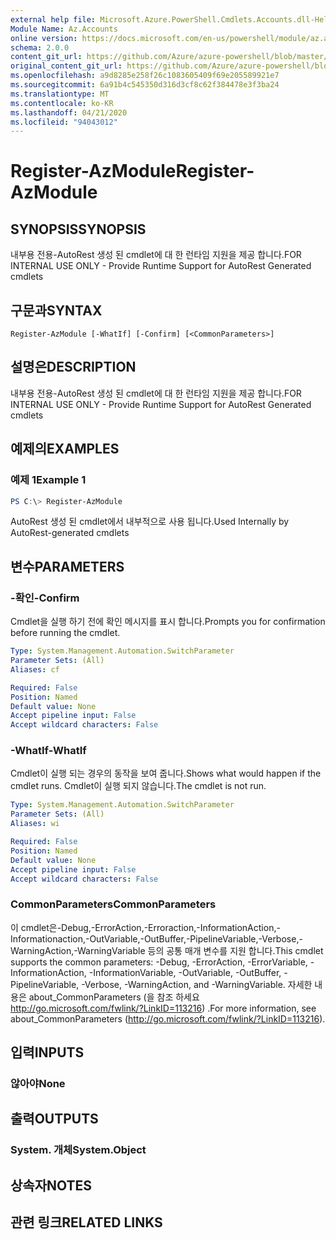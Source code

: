 ```yaml
---
external help file: Microsoft.Azure.PowerShell.Cmdlets.Accounts.dll-Help.xml
Module Name: Az.Accounts
online version: https://docs.microsoft.com/en-us/powershell/module/az.accounts/register-azmodule
schema: 2.0.0
content_git_url: https://github.com/Azure/azure-powershell/blob/master/src/Accounts/Accounts/help/Register-AzModule.md
original_content_git_url: https://github.com/Azure/azure-powershell/blob/master/src/Accounts/Accounts/help/Register-AzModule.md
ms.openlocfilehash: a9d8285e258f26c1083605409f69e205589921e7
ms.sourcegitcommit: 6a91b4c545350d316d3cf8c62f384478e3f3ba24
ms.translationtype: MT
ms.contentlocale: ko-KR
ms.lasthandoff: 04/21/2020
ms.locfileid: "94043012"
---
```

# <span data-ttu-id="aac7c-101">Register-AzModule</span><span class="sxs-lookup"><span data-stu-id="aac7c-101">Register-AzModule</span></span>

## <span data-ttu-id="aac7c-102">SYNOPSIS</span><span class="sxs-lookup"><span data-stu-id="aac7c-102">SYNOPSIS</span></span>
<span data-ttu-id="aac7c-103">내부용 전용-AutoRest 생성 된 cmdlet에 대 한 런타임 지원을 제공 합니다.</span><span class="sxs-lookup"><span data-stu-id="aac7c-103">FOR INTERNAL USE ONLY - Provide Runtime Support for AutoRest Generated cmdlets</span></span>

## <span data-ttu-id="aac7c-104">구문과</span><span class="sxs-lookup"><span data-stu-id="aac7c-104">SYNTAX</span></span>

```
Register-AzModule [-WhatIf] [-Confirm] [<CommonParameters>]
```

## <span data-ttu-id="aac7c-105">설명은</span><span class="sxs-lookup"><span data-stu-id="aac7c-105">DESCRIPTION</span></span>
<span data-ttu-id="aac7c-106">내부용 전용-AutoRest 생성 된 cmdlet에 대 한 런타임 지원을 제공 합니다.</span><span class="sxs-lookup"><span data-stu-id="aac7c-106">FOR INTERNAL USE ONLY - Provide Runtime Support for AutoRest Generated cmdlets</span></span>

## <span data-ttu-id="aac7c-107">예제의</span><span class="sxs-lookup"><span data-stu-id="aac7c-107">EXAMPLES</span></span>

### <span data-ttu-id="aac7c-108">예제 1</span><span class="sxs-lookup"><span data-stu-id="aac7c-108">Example 1</span></span>
```powershell
PS C:\> Register-AzModule
```

<span data-ttu-id="aac7c-109">AutoRest 생성 된 cmdlet에서 내부적으로 사용 됩니다.</span><span class="sxs-lookup"><span data-stu-id="aac7c-109">Used Internally by AutoRest-generated cmdlets</span></span>

## <span data-ttu-id="aac7c-110">변수</span><span class="sxs-lookup"><span data-stu-id="aac7c-110">PARAMETERS</span></span>

### <span data-ttu-id="aac7c-111">-확인</span><span class="sxs-lookup"><span data-stu-id="aac7c-111">-Confirm</span></span>
<span data-ttu-id="aac7c-112">Cmdlet을 실행 하기 전에 확인 메시지를 표시 합니다.</span><span class="sxs-lookup"><span data-stu-id="aac7c-112">Prompts you for confirmation before running the cmdlet.</span></span>

```yaml
Type: System.Management.Automation.SwitchParameter
Parameter Sets: (All)
Aliases: cf

Required: False
Position: Named
Default value: None
Accept pipeline input: False
Accept wildcard characters: False
```

### <span data-ttu-id="aac7c-113">-WhatIf</span><span class="sxs-lookup"><span data-stu-id="aac7c-113">-WhatIf</span></span>
<span data-ttu-id="aac7c-114">Cmdlet이 실행 되는 경우의 동작을 보여 줍니다.</span><span class="sxs-lookup"><span data-stu-id="aac7c-114">Shows what would happen if the cmdlet runs.</span></span> <span data-ttu-id="aac7c-115">Cmdlet이 실행 되지 않습니다.</span><span class="sxs-lookup"><span data-stu-id="aac7c-115">The cmdlet is not run.</span></span>

```yaml
Type: System.Management.Automation.SwitchParameter
Parameter Sets: (All)
Aliases: wi

Required: False
Position: Named
Default value: None
Accept pipeline input: False
Accept wildcard characters: False
```

### <span data-ttu-id="aac7c-116">CommonParameters</span><span class="sxs-lookup"><span data-stu-id="aac7c-116">CommonParameters</span></span>
<span data-ttu-id="aac7c-117">이 cmdlet은-Debug,-ErrorAction,-Erroraction,-InformationAction,-Informationaction,-OutVariable,-OutBuffer,-PipelineVariable,-Verbose,-WarningAction,-WarningVariable 등의 공통 매개 변수를 지원 합니다.</span><span class="sxs-lookup"><span data-stu-id="aac7c-117">This cmdlet supports the common parameters: -Debug, -ErrorAction, -ErrorVariable, -InformationAction, -InformationVariable, -OutVariable, -OutBuffer, -PipelineVariable, -Verbose, -WarningAction, and -WarningVariable.</span></span> <span data-ttu-id="aac7c-118">자세한 내용은 about_CommonParameters (을 참조 하세요 http://go.microsoft.com/fwlink/?LinkID=113216) .</span><span class="sxs-lookup"><span data-stu-id="aac7c-118">For more information, see about_CommonParameters (http://go.microsoft.com/fwlink/?LinkID=113216).</span></span>

## <span data-ttu-id="aac7c-119">입력</span><span class="sxs-lookup"><span data-stu-id="aac7c-119">INPUTS</span></span>

### <span data-ttu-id="aac7c-120">않아야</span><span class="sxs-lookup"><span data-stu-id="aac7c-120">None</span></span>

## <span data-ttu-id="aac7c-121">출력</span><span class="sxs-lookup"><span data-stu-id="aac7c-121">OUTPUTS</span></span>

### <span data-ttu-id="aac7c-122">System. 개체</span><span class="sxs-lookup"><span data-stu-id="aac7c-122">System.Object</span></span>
## <span data-ttu-id="aac7c-123">상속자</span><span class="sxs-lookup"><span data-stu-id="aac7c-123">NOTES</span></span>

## <span data-ttu-id="aac7c-124">관련 링크</span><span class="sxs-lookup"><span data-stu-id="aac7c-124">RELATED LINKS</span></span>
